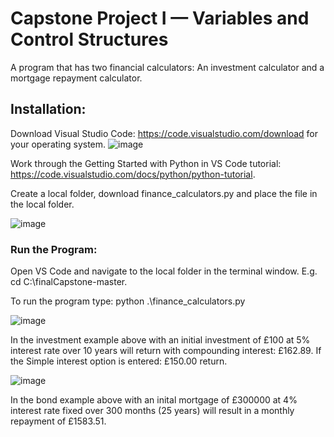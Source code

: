 # Capstone Project I — Variables and Control Structures

A program that has two financial calculators: An investment calculator and a mortgage repayment calculator.

## Installation: 

Download Visual Studio Code: https://code.visualstudio.com/download for your operating system. 
![image](https://github.com/jeffbarnfield/finalCapstone/assets/121809556/aacac4ba-b2d9-45f5-a09e-7589d67463c9)

Work through the Getting Started with Python in VS Code tutorial: https://code.visualstudio.com/docs/python/python-tutorial.

Create a local folder, download finance_calculators.py and place the file in the local folder.

![image](https://github.com/jeffbarnfield/finalCapstone/assets/121809556/d691692d-6aaf-44f2-9c60-720c76890e04)

### Run the Program:

Open VS Code and navigate to the local folder in the terminal window. E.g. cd C:\finalCapstone-master.

To run the program type: python .\finance_calculators.py

![image](https://github.com/jeffbarnfield/finalCapstone/assets/121809556/e2aaf666-2682-4f2b-b5d6-f51120b3a86d)

In the investment example above with an initial investment of £100 at 5% interest rate over 10 years will return with compounding interest: £162.89.
If the Simple interest option is entered: £150.00 return.

![image](https://github.com/jeffbarnfield/finalCapstone/assets/121809556/5284d782-33d3-41e3-879c-f0f875decd61)

In the bond example above with an inital mortgage of £300000 at 4% interest rate fixed over 300 months (25 years) will result in a monthly repayment of £1583.51. 




